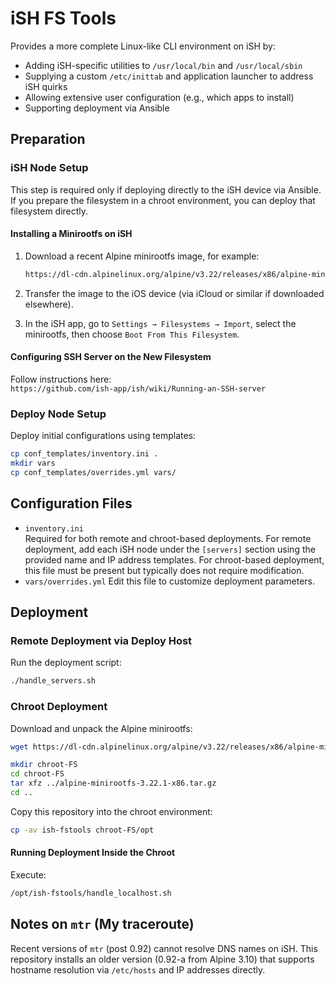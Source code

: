 # iSH FS Tools

Provides a more complete Linux-like CLI environment on iSH by:

- Adding iSH-specific utilities to `/usr/local/bin` and `/usr/local/sbin`  
- Supplying a custom `/etc/inittab` and application launcher to address iSH quirks  
- Allowing extensive user configuration (e.g., which apps to install)  
- Supporting deployment via Ansible  

## Preparation

### iSH Node Setup

This step is required only if deploying directly to the iSH device via Ansible.  
If you prepare the filesystem in a chroot environment, you can deploy that filesystem
directly.

#### Installing a Minirootfs on iSH

1. Download a recent Alpine minirootfs image, for example:

    ```sh
    https://dl-cdn.alpinelinux.org/alpine/v3.22/releases/x86/alpine-minirootfs-3.22.1-x86.tar.gz
    ```

2. Transfer the image to the iOS device (via iCloud or similar if downloaded elsewhere).
3. In the iSH app, go to `Settings → Filesystems → Import`, select the minirootfs,
then choose `Boot From This Filesystem`.

#### Configuring SSH Server on the New Filesystem

Follow instructions here:  
`https://github.com/ish-app/ish/wiki/Running-an-SSH-server`

### Deploy Node Setup

Deploy initial configurations using templates:

```sh
cp conf_templates/inventory.ini .
mkdir vars
cp conf_templates/overrides.yml vars/
```

## Configuration Files

- `inventory.ini`  
Required for both remote and chroot-based deployments. For remote deployment,
add each iSH node under the `[servers]` section using the provided name and IP
address templates.
For chroot-based deployment, this file must be present but typically does not require
modification.
- `vars/overrides.yml` Edit this file to customize deployment parameters.

## Deployment

### Remote Deployment via Deploy Host

Run the deployment script:

```sh
./handle_servers.sh
```

### Chroot Deployment

Download and unpack the Alpine minirootfs:

```sh
wget https://dl-cdn.alpinelinux.org/alpine/v3.22/releases/x86/alpine-minirootfs-3.22.1-x86.tar.gz

mkdir chroot-FS
cd chroot-FS
tar xfz ../alpine-minirootfs-3.22.1-x86.tar.gz
cd ..
```

Copy this repository into the chroot environment:

```sh
cp -av ish-fstools chroot-FS/opt
```

#### Running Deployment Inside the Chroot

Execute:

```sh
/opt/ish-fstools/handle_localhost.sh
```

## Notes on `mtr` (My traceroute)

Recent versions of `mtr` (post 0.92) cannot resolve DNS names on iSH.
This repository installs an older version (0.92-a from Alpine 3.10) that supports
hostname resolution via `/etc/hosts` and IP addresses directly.

